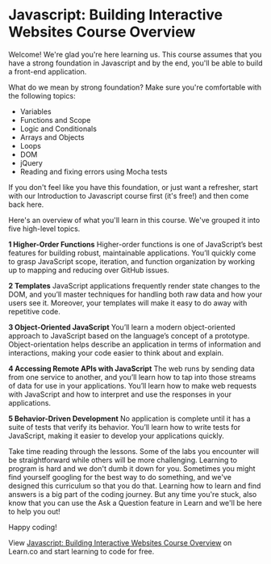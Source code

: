 # Javascript: Building Interactive Websites Course Overview

Welcome! We're glad you're here learning us. This course assumes that you have a strong foundation in Javascript and by the end, you'll be able to build a front-end application. 

What do we mean by strong foundation? Make sure you're comfortable with the following topics:
- Variables 
- Functions and Scope
- Logic and Conditionals 
- Arrays and Objects
- Loops
- DOM
- jQuery
- Reading and fixing errors using Mocha tests

If you don't feel like you have this foundation, or just want a refresher, start with our Introduction to Javascript course first (it's free!) and then come back here. 

Here's an overview of what you'll learn in this course. We've grouped it into five high-level topics. 


**1 Higher-Order Functions**
Higher-order functions is one of JavaScript’s best features for building robust, maintainable applications. You’ll quickly come to grasp JavaScript scope, iteration, and function organization by working up to mapping and reducing over GitHub issues.

**2 Templates**
JavaScript applications frequently render state changes to the DOM, and you’ll master techniques for handling both raw data and how your users see it. Moreover, your templates will make it easy to do away with repetitive code.

**3 Object-Oriented JavaScript**
You’ll learn a modern object-oriented approach to JavaScript based on the language’s concept of a prototype. Object-orientation helps describe an application in terms of information and interactions, making your code easier to think about and explain.

**4 Accessing Remote APIs with JavaScript**
The web runs by sending data from one service to another, and you’ll learn how to tap into those streams of data for use in your applications. You’ll learn how to make web requests with JavaScript and how to interpret and use the responses in your applications.

**5 Behavior-Driven Development**
No application is complete until it has a suite of tests that verify its behavior. You’ll learn how to write tests for JavaScript, making it easier to develop your applications quickly.

Take time reading through the lessons. Some of the labs you encounter will be straightforward while others will be more challenging. Learning to program is hard and we don't dumb it down for you. Sometimes you might find yourself googling for the best way to do something, and we've designed this curriculum so that you do that. Learning how to learn and find answers is a big part of the coding journey. But any time you're stuck, also know that you can use the Ask a Question feature in Learn and we'll be here to help you out!

Happy coding!

<p class='util--hide'>View <a href='https://learn.co/lessons/javascript-building-interactive-websites-course-overview'>Javascript: Building Interactive Websites Course Overview</a> on Learn.co and start learning to code for free.</p>

